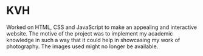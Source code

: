 # KVH
Worked on HTML, CSS and JavaScript to make an appealing and interactive website. The motive of the project was to implement my academic knowledge in such a way that it could help in showcasing my work of photography.
The images used might no longer be available.

